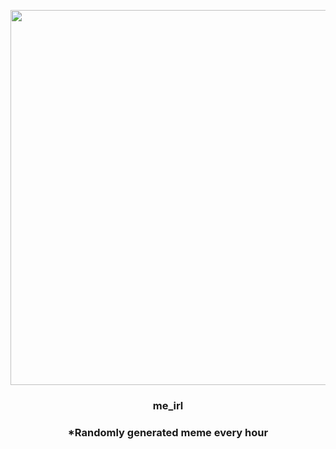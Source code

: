 <p align="center">
        <img src="https://i.redd.it/w4vatv5n69x81.jpg" width="600" height="600">
        </p>
        <h3 align="center">me_irl</h3>
        <h3 align="center">*Randomly generated meme every hour</h3>
    